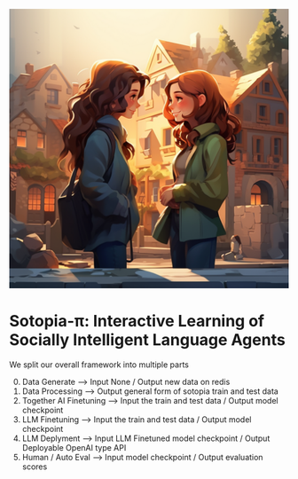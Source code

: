 ![title](imgs/title.png)

# Sotopia-π: Interactive Learning of Socially Intelligent Language Agents 

We split our overall framework into multiple parts

0. Data Generate --> Input None / Output new data on redis
1. Data Processing --> Output general form of sotopia train and test data
2. Together AI Finetuning --> Input the train and test data / Output model checkpoint
3. LLM Finetuning --> Input the train and test data / Output model checkpoint
4. LLM Deplyment --> Input LLM Finetuned model checkpoint / Output Deployable OpenAI type API
5. Human / Auto Eval --> Input model checkpoint / Output evaluation scores
